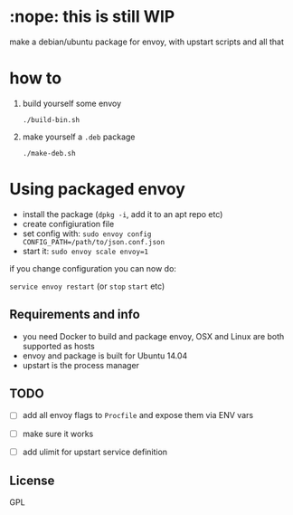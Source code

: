 # :nope: this is still WIP

make a debian/ubuntu package for envoy, with upstart scripts and all that

# how to

1. build yourself some envoy

    `./build-bin.sh`

2. make yourself a `.deb` package

    `./make-deb.sh`

# Using packaged envoy

- install the package (`dpkg -i`, add it to an apt repo etc)
- create configiuration file
- set config with: `sudo envoy config CONFIG_PATH=/path/to/json.conf.json`
- start it: `sudo envoy scale envoy=1`

if you change configuration you can now do:

`service envoy restart` (or `stop` `start` etc)

## Requirements and info

- you need Docker to build and package envoy, OSX and Linux are both supported as hosts
- envoy and package is built for Ubuntu 14.04
- upstart is the process manager



## TODO

- [ ] add all envoy flags to `Procfile` and expose them via ENV vars
- [ ] make sure it works
- [ ] add ulimit for upstart service definition


## License

GPL
